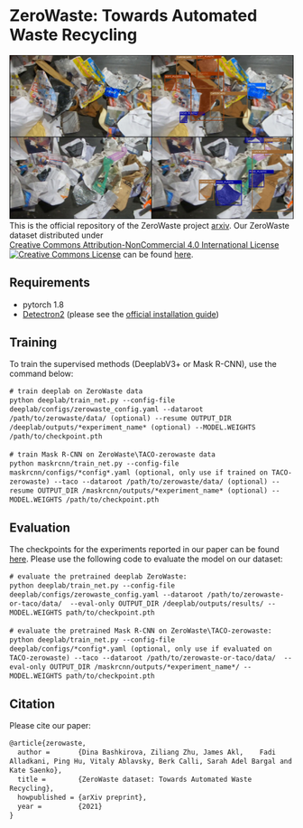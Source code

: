 # ZeroWaste: Towards Automated Waste Recycling

![Image](images/recycling_figure_1.png)
This is the official repository of the ZeroWaste project [arxiv](http://a.com). Our ZeroWaste dataset distributed under 
<a rel="license" href="http://creativecommons.org/licenses/by-nc/4.0/"></a><br /><a rel="license" href="http://creativecommons.org/licenses/by-nc/4.0/">Creative Commons Attribution-NonCommercial 4.0 International License <img alt="Creative Commons License" style="border-width:0" src="https://i.creativecommons.org/l/by-nc/4.0/80x15.png" /></a>  can be found [here](http://csr.bu.edu/ftp/recycle/).

## Requirements
* pytorch 1.8
* [Detectron2](https://github.com/facebookresearch/detectron2) (please see the [official installation guide](https://detectron2.readthedocs.io/en/latest/tutorials/install.html))

## Training
To train the supervised methods (DeeplabV3+ or Mask R-CNN), use the command below: 
```
# train deeplab on ZeroWaste data
python deeplab/train_net.py --config-file deeplab/configs/zerowaste_config.yaml --dataroot /path/to/zerowaste/data/ (optional) --resume OUTPUT_DIR /deeplab/outputs/*experiment_name* (optional) --MODEL.WEIGHTS /path/to/checkpoint.pth

# train Mask R-CNN on ZeroWaste\TACO-zerowaste data
python maskrcnn/train_net.py --config-file maskrcnn/configs/*config*.yaml (optional, only use if trained on TACO-zerowaste) --taco --dataroot /path/to/zerowaste/data/ (optional) --resume OUTPUT_DIR /maskrcnn/outputs/*experiment_name* (optional) --MODEL.WEIGHTS /path/to/checkpoint.pth
```

## Evaluation
The checkpoints for the experiments reported in our paper can be found [here](http://csr.bu.edu/ftp/recycle/models/). Please use the following code to evaluate the model on our dataset:
```
# evaluate the pretrained deeplab ZeroWaste:
python deeplab/train_net.py --config-file deeplab/configs/zerowaste_config.yaml --dataroot /path/to/zerowaste-or-taco/data/  --eval-only OUTPUT_DIR /deeplab/outputs/results/ --MODEL.WEIGHTS path/to/checkpoint.pth

# evaluate the pretrained Mask R-CNN on ZeroWaste\TACO-zerowaste:
python deeplab/train_net.py --config-file deeplab/configs/*config*.yaml (optional, only use if evaluated on TACO-zerowaste) --taco --dataroot /path/to/zerowaste-or-taco/data/  --eval-only OUTPUT_DIR /maskrcnn/outputs/*experiment_name*/ --MODEL.WEIGHTS path/to/checkpoint.pth
```

## Citation
Please cite our paper: 
```
@article{zerowaste,
  author =       {Dina Bashkirova, Ziliang Zhu, James Akl,    Fadi Alladkani, Ping Hu, Vitaly Ablavsky, Berk Calli, Sarah Adel Bargal and Kate Saenko},
  title =        {ZeroWaste dataset: Towards Automated Waste Recycling},
  howpublished = {arXiv preprint},
  year =         {2021}
}
```

